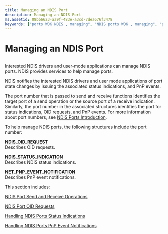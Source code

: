 ```yaml
---
title: Managing an NDIS Port
description: Managing an NDIS Port
ms.assetid: 08bb6623-aa9f-483e-a3cd-7dea676f3478
keywords: ["ports WDK NDIS , managing", "NDIS ports WDK , managing", "port states WDK NDIS", "port numbers WDK NDIS"]
---
```


# Managing an NDIS Port


## <a href="" id="ddk-managing-ndis-ports-ng"></a>


Interested NDIS drivers and user-mode applications can manage NDIS ports. NDIS provides services to help manage ports.

NDIS notifies the interested NDIS drivers and user mode applications of port state changes by issuing the associated status indications, and PnP events.

The port number that is passed to send and receive functions identifies the target port of a send operation or the source port of a receive indication. Similarly, the port number in the associated structures identifies the port for status indications, OID requests, and PnP events. For more information about port numbers, see [NDIS Ports Introduction](overview-of-ndis-ports.md).

To help manage NDIS ports, the following structures include the port number:

<a href="" id="ndis-oid-request"></a>[**NDIS\_OID\_REQUEST**](https://msdn.microsoft.com/library/windows/hardware/ff566710)  
Describes OID requests.

<a href="" id="ndis-status-indication"></a>[**NDIS\_STATUS\_INDICATION**](https://msdn.microsoft.com/library/windows/hardware/ff567373)  
Describes NDIS status indications.

<a href="" id="net-pnp-event-notification"></a>[**NET\_PNP\_EVENT\_NOTIFICATION**](https://msdn.microsoft.com/library/windows/hardware/ff568752)  
Describes PnP event notifications.

This section includes:

[NDIS Port Send and Receive Operations](ndis-port-send-and-receive-operations.md)

[NDIS Port OID Requests](ndis-port-oid-requests.md)

[Handling NDIS Ports Status Indications](handling-ndis-ports-status-indications.md)

[Handling NDIS Ports PnP Event Notifications](handling-ndis-ports-pnp-event-notifications.md)

 

 






